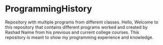 # ProgrammingHistory
Repository with multiple programs from different classes. 
Hello, Welcome to this repository that contains different programs worked and created by Rashad Naime from his previous and current college courses. This repository is meant to show my programming experience and knowledge. 

